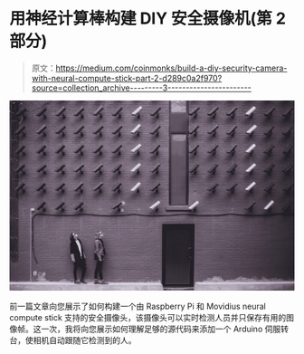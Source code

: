 # 用神经计算棒构建 DIY 安全摄像机(第 2 部分)

> 原文：<https://medium.com/coinmonks/build-a-diy-security-camera-with-neural-compute-stick-part-2-d289c0a2f970?source=collection_archive---------3----------------------->

![](img/4feb49e4bc6cbda7610cfff0508bbd67.png)

前一篇文章向您展示了如何构建一个由 Raspberry Pi 和 Movidius neural compute stick 支持的安全摄像头，该摄像头可以实时检测人员并只保存有用的图像帧。这一次，我将向您展示如何理解足够的源代码来添加一个 Arduino 伺服转台，使相机自动跟随它检测到的人。